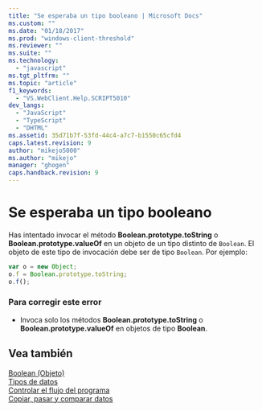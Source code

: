 ```yaml
---
title: "Se esperaba un tipo booleano | Microsoft Docs"
ms.custom: ""
ms.date: "01/18/2017"
ms.prod: "windows-client-threshold"
ms.reviewer: ""
ms.suite: ""
ms.technology: 
  - "javascript"
ms.tgt_pltfrm: ""
ms.topic: "article"
f1_keywords: 
  - "VS.WebClient.Help.SCRIPT5010"
dev_langs: 
  - "JavaScript"
  - "TypeScript"
  - "DHTML"
ms.assetid: 35d71b7f-53fd-44c4-a7c7-b1550c65cfd4
caps.latest.revision: 9
author: "mikejo5000"
ms.author: "mikejo"
manager: "ghogen"
caps.handback.revision: 9
---
```

# Se esperaba un tipo booleano
Has intentado invocar el método **Boolean.prototype.toString** o **Boolean.prototype.valueOf** en un objeto de un tipo distinto de `Boolean`.  El objeto de este tipo de invocación debe ser de tipo `Boolean`.  Por ejemplo:  
  
```javascript  
var o = new Object;  
o.f = Boolean.prototype.toString;  
o.f();  
```  
  
### Para corregir este error  
  
-   Invoca solo los métodos **Boolean.prototype.toString** o **Boolean.prototype.valueOf** en objetos de tipo **Boolean**.  
  
## Vea también  
 [Boolean \(Objeto\)](../../javascript/reference/boolean-object-javascript.md)   
 [Tipos de datos](../../javascript/data-types-javascript.md)   
 [Controlar el flujo del programa](../../javascript/controlling-program-flow-javascript.md)   
 [Copiar, pasar y comparar datos](../../javascript/advanced/copying-passing-and-comparing-data-javascript.md)